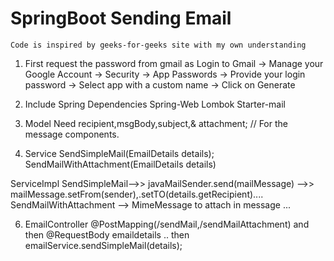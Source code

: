# SpringBoot Sending Email
    Code is inspired by geeks-for-geeks site with my own understanding
1) First request the password from gmail as
         Login to Gmail 
            -> Manage your Google Account 
                -> Security 
                  -> App Passwords 
                      -> Provide your login password 
                          -> Select app with a custom name 
                              -> Click on Generate

2) Include Spring Dependencies
         Spring-Web
         Lombok
         Starter-mail

3) Model
      Need recipient,msgBody,subject,& attachment; // For the message components.
5) Service
     SendSimpleMail(EmailDetails details);
     SendMailWithAttachment(EmailDetails details)

  ServiceImpl
    SendSimpleMail-->> javaMailSender.send(mailMessage) -->> mailMessage.setFrom(sender),.setTO(details.getRecipient)....
    SendMailWithAttachment  --> MimeMessage to attach in message ...

6) EmailController
       @PostMapping(/sendMail,/sendMailAttachment)
       and then @RequestBody emaildetails .. then emailService.sendSimpleMail(details);
          
      
    
